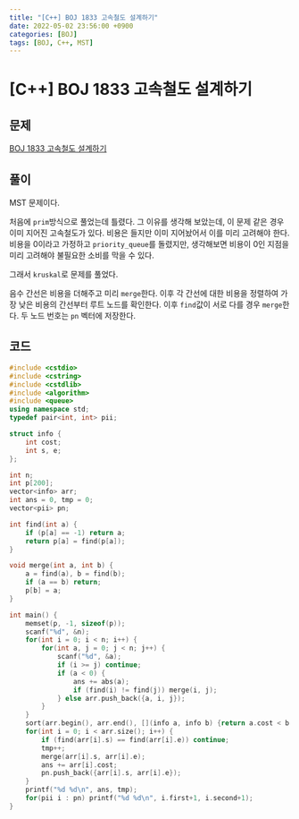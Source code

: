 ```yaml
---
title: "[C++] BOJ 1833 고속철도 설계하기"
date: 2022-05-02 23:56:00 +0900
categories: [BOJ]
tags: [BOJ, C++, MST]
---
```


# [C++] BOJ 1833 고속철도 설계하기

## 문제

[BOJ 1833 고속철도 설계하기](https://www.acmicpc.net/problem/1833)

## 풀이

MST 문제이다.

처음에 `prim`방식으로 풀었는데 틀렸다. 그 이유를 생각해 보았는데, 이 문제 같은 경우 이미 지어진 고속철도가 있다. 비용은 들지만 이미 지어놨어서 이를 미리 고려해야 한다. 비용을 0이라고 가정하고 `priority_queue`를 돌렸지만, 생각해보면 비용이 0인 지점을 미리 고려해야 불필요한 소비를 막을 수 있다.

그래서 `kruskal`로 문제를 풀었다.

음수 간선은 비용을 더해주고 미리 `merge`한다. 이후 각 간선에 대한 비용을 정렬하여 가장 낮은 비용의 간선부터 루트 노드를 확인한다. 이후 `find`값이 서로 다를 경우 `merge`한다. 두 노드 번호는 `pn` 벡터에 저장한다.

## 코드

```c++
#include <cstdio>
#include <cstring>
#include <cstdlib>
#include <algorithm>
#include <queue>
using namespace std;
typedef pair<int, int> pii;

struct info {
    int cost;
    int s, e;
};

int n;
int p[200];
vector<info> arr;
int ans = 0, tmp = 0;
vector<pii> pn;

int find(int a) {
    if (p[a] == -1) return a;
    return p[a] = find(p[a]);
}

void merge(int a, int b) {
    a = find(a), b = find(b);
    if (a == b) return;
    p[b] = a;
}

int main() {
    memset(p, -1, sizeof(p));
    scanf("%d", &n);
    for(int i = 0; i < n; i++) {
        for(int a, j = 0; j < n; j++) {
            scanf("%d", &a);
            if (i >= j) continue;
            if (a < 0) {
                ans += abs(a);
                if (find(i) != find(j)) merge(i, j);
            } else arr.push_back({a, i, j});
        }
    }
    sort(arr.begin(), arr.end(), [](info a, info b) {return a.cost < b.cost;});
    for(int i = 0; i < arr.size(); i++) {
        if (find(arr[i].s) == find(arr[i].e)) continue;
        tmp++;
        merge(arr[i].s, arr[i].e);
        ans += arr[i].cost;
        pn.push_back({arr[i].s, arr[i].e});
    }
    printf("%d %d\n", ans, tmp);
    for(pii i : pn) printf("%d %d\n", i.first+1, i.second+1);
}
```

